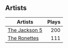 ## Artists
Artists | Plays 
----- | -----: 
[The Jackson 5](/artists/the-jackson-5-35053) | 200
[The Ronettes](/artists/the-ronettes-89545) | 111

